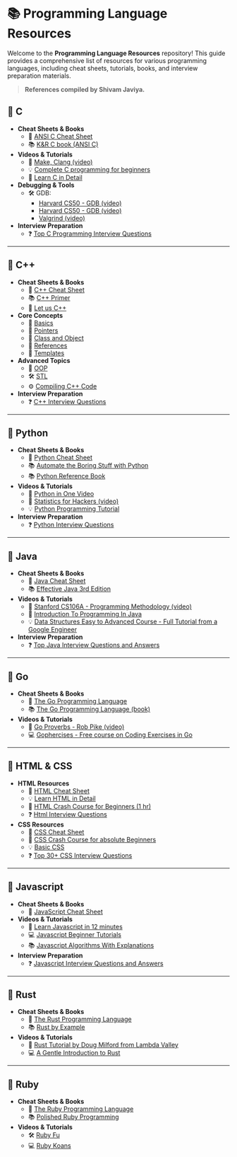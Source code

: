 # 📚 Programming Language Resources

Welcome to the **Programming Language Resources** repository! This guide provides a comprehensive list of resources for various programming languages, including cheat sheets, tutorials, books, and interview preparation materials.

> **References compiled by Shivam Javiya.**

## 🌟 C

- **Cheat Sheets & Books**
  - 📄 [ANSI C Cheat Sheet](https://github.com/jwasham/coding-interview-university/blob/main/extras/cheat%20sheets/C%20Reference%20Card%20(ANSI)%202.2.pdf)
  - 📚 [K&R C book (ANSI C)](https://www.amazon.com/Programming-Language-2nd-Brian-Kernighan/dp/0131103628)
- **Videos & Tutorials**
  - 🎥 [Make, Clang (video)](https://www.youtube.com/watch?v=U3zCxnj2w8M)
  - 💡 [Complete C programming for beginners](https://youtu.be/KJgsSFOSQv0)
  - 📘 [Learn C in Detail](https://www.scaler.com/topics/c/)
- **Debugging & Tools**
  - 🛠️ GDB:
    - [Harvard CS50 - GDB (video)](https://www.youtube.com/watch?v=USPvePv1uzE)
    - [Harvard CS50 - GDB (video)](https://www.youtube.com/watch?v=y5JmQItfFck)
    - [Valgrind (video)](https://www.youtube.com/watch?v=fvTsFjDuag8)
- **Interview Preparation**
  - ❓ [Top C Programming Interview Questions](https://www.interviewbit.com/c-interview-questions)

---

## 🌟 C++

- **Cheat Sheets & Books**
  - 📄 [C++ Cheat Sheet](https://github.com/jwasham/coding-interview-university/blob/main/extras/cheat%20sheets/Cpp_reference.pdf)
  - 📚 [C++ Primer](https://books.google.co.in/books/about/C++_Primer.html?id=J1HMLyxqJfgC&redir_esc=y)
  - 📖 [Let us C++](https://books.google.co.in/books/about/Let_Us_C++.html?id=6HrjAAAACAAJ)
- **Core Concepts**
  - 🚀 [Basics](https://www.tutorialspoint.com/cplusplus/cpp_basic_syntax.htm)
  - 🔗 [Pointers](https://www.cprogramming.com/tutorial/lesson6.html)
  - 🧩 [Class and Object](https://www.cprogramming.com/tutorial/lesson12.html)
  - 📌 [References](https://www.geeksforgeeks.org/references-in-c/)
  - 🎨 [Templates](https://www.cprogramming.com/tutorial/templates.html)
- **Advanced Topics**
  - 🧠 [OOP](https://www.geeksforgeeks.org/object-oriented-programming-in-cpp/)
  - 🛠️ [STL](https://www.hackerearth.com/practice/notes/standard-template-library/)
  - ⚙️ [Compiling C++ Code](https://www.youtube.com/watch?v=ZTu0kf-7h08)
- **Interview Preparation**
  - ❓ [C++ Interview Questions](https://www.interviewbit.com/cpp-interview-questions)

---

## 🌟 Python

- **Cheat Sheets & Books**
  - 📄 [Python Cheat Sheet](https://github.com/jwasham/coding-interview-university/blob/main/extras/cheat%20sheets/python-cheat-sheet-v1.pdf)
  - 📚 [Automate the Boring Stuff with Python](https://automatetheboringstuff.com/)
  - 📚 [Python Reference Book](https://edu.anarcho-copy.org/Programming%20Languages/Python/Automate%20the%20Boring%20Stuff%20with%20Python.pdf)
- **Videos & Tutorials**
  - 🎥 [Python in One Video](https://www.youtube.com/watch?v=N4mEzFDjqtA)
  - 🎥 [Statistics for Hackers (video)](https://www.youtube.com/watch?v=Iq9DzN6mvYA)
  - 💡 [Python Programming Tutorial](https://www.scaler.com/topics/python/)
- **Interview Preparation**
  - ❓ [Python Interview Questions](https://www.interviewbit.com/python-interview-questions)

---

## 🌟 Java

- **Cheat Sheets & Books**
  - 📄 [Java Cheat Sheet](https://www.interviewbit.com/java-cheat-sheet)
  - 📚 [Effective Java 3rd Edition](https://www.amazon.com/Effective-Java-Joshua-Bloch-ebook/dp/B078H61SCH)
- **Videos & Tutorials**
  - 🎥 [Stanford CS106A - Programming Methodology (video)](https://see.stanford.edu/Course/CS106A)
  - 🚀 [Introduction To Programming In Java](http://introcs.cs.princeton.edu/java/home/)
  - 💡 [Data Structures Easy to Advanced Course - Full Tutorial from a Google Engineer](https://www.youtube.com/watch?v=RBSGKlAvoiM&t=1744s)
- **Interview Preparation**
  - ❓ [Top Java Interview Questions and Answers](https://www.interviewbit.com/java-interview-questions)

---

## 🌟 Go

- **Cheat Sheets & Books**
  - 📄 [The Go Programming Language](https://golang.org/)
  - 📚 [The Go Programming Language (book)](http://www.gopl.io/)
- **Videos & Tutorials**
  - 🎥 [Go Proverbs - Rob Pike (video)](https://www.youtube.com/watch?v=PAAkCSZUG1c)
  - 💻 [Gophercises - Free course on Coding Exercises in Go](https://gophercises.com)

---

## 🌟 HTML & CSS

- **HTML Resources**
  - 📄 [HTML Cheat Sheet](https://www.interviewbit.com/html-cheat-sheet)
  - 💡 [Learn HTML in Detail](https://www.scaler.com/topics/html/)
  - 🎥 [HTML Crash Course for Beginners (1 hr)](https://www.youtube.com/watch?v=UB1O30fR-EE)
  - ❓ [Html Interview Questions](https://www.interviewbit.com/html-interview-questions)
- **CSS Resources**
  - 📄 [CSS Cheat Sheet](https://www.interviewbit.com/css-cheat-sheet)
  - 🎥 [CSS Crash Course for absolute Beginners](https://www.youtube.com/watch?v=yfoY53QXEnI)
  - 💡 [Basic CSS](https://www.freecodecamp.org/learn/responsive-web-design/basic-css/)
  - ❓ [Top 30+ CSS Interview Questions](https://www.interviewbit.com/css-interview-questions)

---

## 🌟 Javascript

- **Cheat Sheets & Books**
  - 📄 [JavaScript Cheat Sheet](https://www.interviewbit.com/javascript-cheat-sheet)
- **Videos & Tutorials**
  - 🎥 [Learn Javascript in 12 minutes](https://www.youtube.com/watch?v=Ukg_U3CnJWI)
  - 💻 [Javascript Beginner Tutorials](https://www.youtube.com/playlist?list=PL41lfR-6DnOrwYi5d824q9-Y6z3JdSgQa)
  - 📚 [Javascript Algorithms With Explanations](https://github.com/trekhleb/javascript-algorithms)
- **Interview Preparation**
  - ❓ [Javascript Interview Questions and Answers](https://www.interviewbit.com/javascript-interview-questions)

---

## 🌟 Rust

- **Cheat Sheets & Books**
  - 📄 [The Rust Programming Language](https://doc.rust-lang.org/book/title-page.html)
  - 📚 [Rust by Example](https://doc.rust-lang.org/stable/rust-by-example/)
- **Videos & Tutorials**
  - 🎥 [Rust Tutorial by Doug Milford from Lambda Valley](https://www.youtube.com/playlist?list=PLLqEtX6ql2EyPAZ1M2_C0GgVd4A-_L4_5)
  - 💻 [A Gentle Introduction to Rust](https://stevedonovan.github.io/rust-gentle-intro/readme.html)

---

## 🌟 Ruby

- **Cheat Sheets & Books**
  - 📄 [The Ruby Programming Language](https://book4you.org/book/1219034/7c9a4b)
  - 📚 [Polished Ruby Programming](https://book4you.org/book/16678106/f61159)
- **Videos & Tutorials**
  - 🛠️ [Ruby Fu](https://rubyfu.net/)
  - 💻 [Ruby Koans](http://rubykoans.com/)


